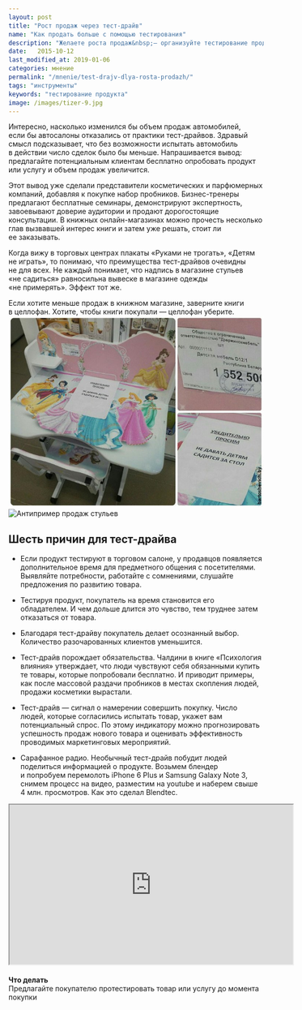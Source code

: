 ```yaml
---
layout: post
title: "Рост продаж через тест-драйв"
name: "Как продать больше с помощью тестирования"
description: "Желаете роста продаж&nbsp;— организуйте тестирование продукта или услуги, стимулируйте участие в&nbsp;этом мероприятии. Но&nbsp;только если продукт действительно хорош ;-) "
date:   2015-10-12
last_modified_at: 2019-01-06
categories: мнение
permalink: "/mnenie/test-drajv-dlya-rosta-prodazh/"
tags: "инструменты"
keywords: "тестирование продукта"
image: /images/tizer-9.jpg
---
```


<p>Интересно, насколько изменился&nbsp;бы объем продаж автомобилей, если&nbsp;бы автосалоны отказались от&nbsp;практики тест-драйвов. Здравый смысл подсказывает, что без возможности испытать автомобиль в&nbsp;действии число сделок было&nbsp;бы меньше. Напрашивается вывод: предлагайте потенциальным клиентам бесплатно опробовать продукт или услугу и&nbsp;объем продаж увеличится.</p>

<p>Этот вывод уже сделали представители косметических и&nbsp;парфюмерных компаний, добавляя к&nbsp;покупке набор пробников. Бизнес-тренеры предлагают бесплатные семинары, демонстрируют экспертность, завоевывают доверие аудитории и&nbsp;продают дорогостоящие консультации. В&nbsp;книжных онлайн-магазинах можно прочесть несколько глав вызвавшей интерес книги и&nbsp;затем уже решать, стоит&nbsp;ли ее&nbsp;заказывать.</p>
<p>Когда вижу в&nbsp;торговых центрах плакаты «Руками не&nbsp;трогать», «Детям не&nbsp;играть», то&nbsp;понимаю, что преимущества тест-драйвов очевидны не&nbsp;для всех. Не&nbsp;каждый понимает, что надпись в&nbsp;магазине стульев «не&nbsp;садиться» равносильна вывеске в&nbsp;магазине одежды «не&nbsp;примерять». Эффект тот&nbsp;же.

<div class="hip">Если хотите меньше продаж в&nbsp;книжном магазине, заверните книги в&nbsp;целлофан. Хотите, чтобы книги покупали&nbsp;— целлофан уберите.</div>

<img src="/images/test2.jpg" alt="Антипример продаж мебели" class="img-responsive"/>
<img src="https://res.cloudinary.com/bartoshevich/image/upload/q_auto,f_auto/v1540025219/test3.jpg" alt="Антипример продаж стульев" class="img-responsive"/>


<h2>Шесть причин для тест-драйва</h2>
<ul>
	<li>Если продукт тестируют в&nbsp;торговом салоне, у&nbsp;продавцов появляется дополнительное время для предметного общения с&nbsp;посетителями. Выявляйте потребности, работайте с&nbsp;сомнениями, слушайте предложения по&nbsp;развитию товара.</li>
 </ul>
<ul>
	<li>Тестируя продукт, покупатель на&nbsp;время становится его обладателем. И&nbsp;чем дольше длится это чувство, тем труднее затем отказаться от&nbsp;товара.</li>
 </ul>
<ul>
	<li>Благодаря тест-драйву покупатель делает осознанный выбор. Количество разочарованных клиентов уменьшится.</li>
 </ul>
<ul>
	<li>Тест-драйв порождает обязательства. Чалдини в&nbsp;книге «Психология влияния» утверждает, что люди чувствуют себя обязанными купить те&nbsp;товары, которые попробовали бесплатно. И&nbsp;приводит примеры, как после массовой раздачи пробников в&nbsp;местах скопления людей, продажи косметики вырастали.</li>
 </ul>
<ul>
	<li>Тест-драйв&nbsp;— сигнал о&nbsp;намерении совершить покупку. Число людей, которые согласились испытать товар, укажет вам потенциальный спрос. По&nbsp;этому индикатору можно прогнозировать успешность продаж нового товара и&nbsp;оценивать эффективность проводимых маркетинговых мероприятий.</li>
 </ul>
<ul>
	<li>Сарафанное радио. Необычный тест-драйв побудит людей поделиться информацией о&nbsp;продукте. Возьмем блендер и&nbsp;попробуем перемолоть iPhone 6&nbsp;Plus и&nbsp;Samsung Galaxy Note&nbsp;3, снимем процесс на&nbsp;видео, разместим на&nbsp;youtube и&nbsp;наберем свыше 4&nbsp;млн. просмотров. Как это сделал Blendtec.</li>
</ul>

<div class="video"><iframe width="560" height="315" src="https://www.youtube.com/embed/lBUJcD6Ws6s?rel=0" allowfullscreen></iframe></div>
<br>
<b>Что делать</b>
<div class="hip">Предлагайте покупателю протестировать товар или услугу до&nbsp;момента покупки</div>
